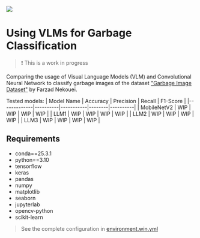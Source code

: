![](./assets/badge.png)

# Using VLMs for Garbage Classification

> :exclamation: This is a work in progress

Comparing the usage of Visual Language Models (VLM) and Convolutional Neural Network to classify garbage images of the dataset ["Garbage Image Dataset"](https://www.kaggle.com/datasets/farzadnekouei/trash-type-image-dataset/) by Farzad Nekouei.

Tested models:
| Model Name | Accuracy | Precision | Recall | F1-Score |
|-------------|----------|-----------|--------|----------|
| MobileNetV2 | WIP | WIP | WIP | WIP |
| LLM1 | WIP | WIP | WIP | WIP |
| LLM2 | WIP | WIP | WIP | WIP |
| LLM3 | WIP | WIP | WIP | WIP |

## Requirements

- conda==25.3.1
- python==3.10
- tensorflow
- keras
- pandas
- numpy
- matplotlib
- seaborn
- jupyterlab
- opencv-python
- scikit-learn

> See the complete configuration in [environment.win.yml](./environment.win.yml)
